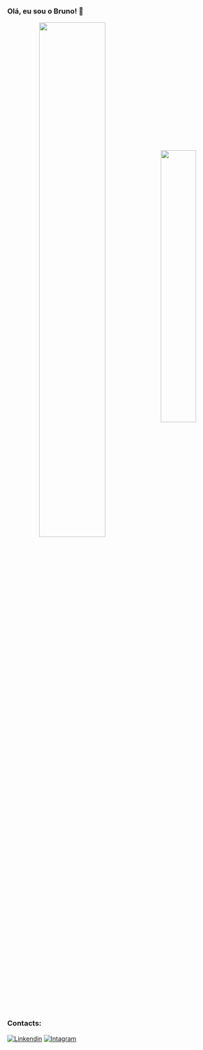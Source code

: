 
### Olá, eu sou o Bruno! 👾

<div  align="center" style="margin-bottom:100px">
<img width=55% align="center"  src="https://github-readme-streak-stats.herokuapp.com?user=brunoo30&theme=radical&mode=weekly" />
<img width=40% align="center" src="https://github-readme-stats-git-main-brunoo30.vercel.app/api/top-langs/?username=brunoo30&show_icons=true&theme=radical&layout=compact" />
</div>

 &nbsp;
 &nbsp;



### Contacts:
[![Linkendin](		https://img.shields.io/badge/LinkedIn-0077B5?style=for-the-badge&logo=linkedin&logoColor=white)](https://www.linkedin.com/in/bruno-tadeu-12a78a214)
[![Intagram](		https://img.shields.io/badge/Instagram-E4405F?style=for-the-badge&logo=instagram&logoColor=white)](https://www.instagram.com/brunoo46_/)


